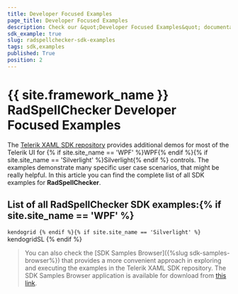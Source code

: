 ```yaml
---
title: Developer Focused Examples
page_title: Developer Focused Examples
description: Check our &quot;Developer Focused Examples&quot; documentation article for the RadSpellChecker {{ site.framework_name }} control.
sdk_example: true
slug: radspellchecker-sdk-examples
tags: sdk,examples
published: True
position: 2
---
```


# {{ site.framework_name }} RadSpellChecker Developer Focused Examples

The [Telerik XAML SDK repository](https://github.com/telerik/xaml-sdk/tree/master/) provides additional demos for most of the Telerik UI for {% if site.site_name == 'WPF' %}WPF{% endif %}{% if site.site_name == 'Silverlight' %}Silverlight{% endif %} controls. The examples demonstrate many specific user case scenarios, that might be really helpful. In this article you can find the complete list of all SDK examples for __RadSpellChecker__.

## List of all RadSpellChecker SDK examples:{% if site.site_name == 'WPF' %}
``kendogrid
{% endif %}{% if site.site_name == 'Silverlight' %}
``kendogridSL
{% endif %}

>You can also check the [SDK Samples Browser]({%slug sdk-samples-browser%}) that provides a more convenient approach in exploring and executing the examples in the Telerik XAML SDK repository. The SDK Samples Browser application is available for download from [this link](https://demos.telerik.com/xaml-sdkbrowser/).
